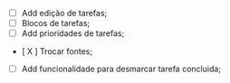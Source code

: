 - [  ] Add edição de tarefas;
- [  ] Blocos de tarefas;
- [  ] Add prioridades de tarefas;
- [ X ] Trocar fontes;
- [  ] Add funcionalidade para desmarcar tarefa concluida;

